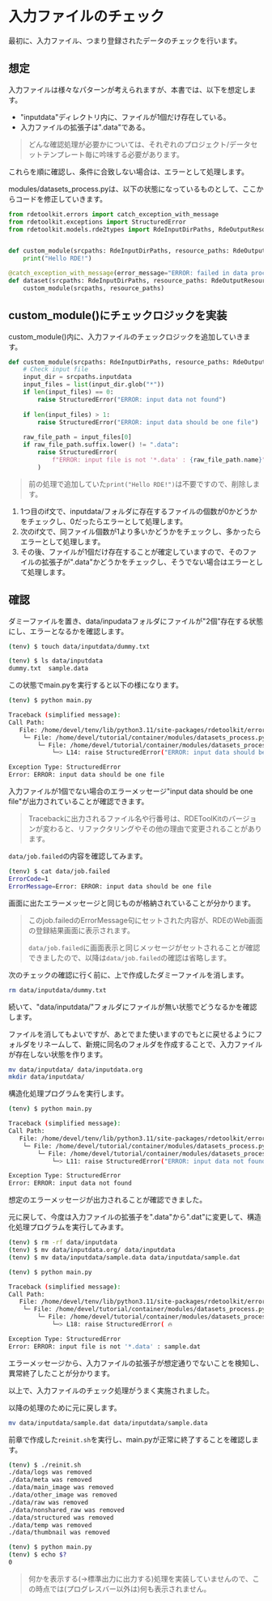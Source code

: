 <div class="page" />

# 入力ファイルのチェック

最初に、入力ファイル、つまり登録されたデータのチェックを行います。

## 想定

入力ファイルは様々なパターンが考えられますが、本書では、以下を想定します。

* "inputdata"ディレクトリ内に、ファイルが1個だけ存在している。
* 入力ファイルの拡張子は".data"である。

> どんな確認処理が必要かについては、それぞれのプロジェクト/データセットテンプレート毎に吟味する必要があります。

これらを順に確認し、条件に合致しない場合は、エラーとして処理します。

modules/datasets_process.pyは、以下の状態になっているものとして、ここからコードを修正していきます。

```python
from rdetoolkit.errors import catch_exception_with_message
from rdetoolkit.exceptions import StructuredError
from rdetoolkit.models.rde2types import RdeInputDirPaths, RdeOutputResourcePath


def custom_module(srcpaths: RdeInputDirPaths, resource_paths: RdeOutputResourcePath) -> None:
    print("Hello RDE!")

@catch_exception_with_message(error_message="ERROR: failed in data processing", error_code=50)
def dataset(srcpaths: RdeInputDirPaths, resource_paths: RdeOutputResourcePath) -> None:
    custom_module(srcpaths, resource_paths)
```

## custom_module()にチェックロジックを実装

custom_module()内に、入力ファイルのチェックロジックを追加していきます。

```python
def custom_module(srcpaths: RdeInputDirPaths, resource_paths: RdeOutputResourcePath) -> None:
    # Check input file
    input_dir = srcpaths.inputdata
    input_files = list(input_dir.glob("*"))
    if len(input_files) == 0:
        raise StructuredError("ERROR: input data not found")
    
    if len(input_files) > 1:
        raise StructuredError("ERROR: input data should be one file")
    
    raw_file_path = input_files[0]
    if raw_file_path.suffix.lower() != ".data":
        raise StructuredError(
            f"ERROR: input file is not '*.data' : {raw_file_path.name}"
        )
```

> 前の処理で追加していた`print("Hello RDE!")`は不要ですので、削除します。

1. 1つ目のif文で、inputdata/フォルダに存在するファイルの個数が0かどうかをチェックし、0だったらエラーとして処理します。
2. 次のif文で、同ファイル個数が1より多いかどうかをチェックし、多かったらエラーとして処理します。
3. その後、ファイルが1個だけ存在することが確定していますので、そのファイルの拡張子が".data"かどうかをチェックし、そうでない場合はエラーとして処理します。

## 確認

ダミーファイルを置き、data/inpudataフォルダにファイルが"2個"存在する状態にし、エラーとなるかを確認します。

```bash
(tenv) $ touch data/inputdata/dummy.txt

(tenv) $ ls data/inputdata
dummy.txt  sample.data
```

この状態でmain.pyを実行すると以下の様になります。

```bash
(tenv) $ python main.py

Traceback (simplified message):
Call Path:
   File: /home/devel/tenv/lib/python3.11/site-packages/rdetoolkit/errors.py, Line: 43 in wrapper()
    └─ File: /home/devel/tutorial/container/modules/datasets_process.py, Line: 24 in dataset()
        └─ File: /home/devel/tutorial/container/modules/datasets_process.py, Line: 14 in custom_module()
            └─> L14: raise StructuredError("ERROR: input data should be one file") 🔥

Exception Type: StructuredError
Error: ERROR: input data should be one file
```

入力ファイルが1個でない場合のエラーメッセージ"input data should be one file"が出力されていることが確認できます。

> Tracebackに出力されるファイル名や行番号は、RDEToolKitのバージョンが変わると、リファクタリングやその他の理由で変更されることがあります。

`data/job.failed`の内容を確認してみます。

```bash
(tenv) $ cat data/job.failed
ErrorCode=1
ErrorMessage=Error: ERROR: input data should be one file
```

画面に出たエラーメッセージと同じものが格納されていることが分かります。

> このjob.failedのErrorMessage句にセットされた内容が、RDEのWeb画面の登録結果画面に表示されます。
>
> `data/job.failed`に画面表示と同じメッセージがセットされることが確認できましたので、以降は`data/job.failed`の確認は省略します。

次のチェックの確認に行く前に、上で作成したダミーファイルを消します。

```bash 
rm data/inputdata/dummy.txt
```

続いて、"data/inputdata/"フォルダにファイルが無い状態でどうなるかを確認します。

ファイルを消してもよいですが、あとでまた使いますのでもとに戻せるようにフォルダをリネームして、新規に同名のフォルダを作成することで、入力ファイルが存在しない状態を作ります。

```bash
mv data/inputdata/ data/inputdata.org
mkdir data/inputdata/
```

構造化処理プログラムを実行します。

```bash
(tenv) $ python main.py

Traceback (simplified message):
Call Path:
   File: /home/devel/tenv/lib/python3.11/site-packages/rdetoolkit/errors.py, Line: 43 in wrapper()
    └─ File: /home/devel/tutorial/container/modules/datasets_process.py, Line: 24 in dataset()
        └─ File: /home/devel/tutorial/container/modules/datasets_process.py, Line: 11 in custom_module()
            └─> L11: raise StructuredError("ERROR: input data not found") 🔥

Exception Type: StructuredError
Error: ERROR: input data not found
```

想定のエラーメッセージが出力されることが確認できました。

元に戻して、今度は入力ファイルの拡張子を".data"から".dat"に変更して、構造化処理プログラムを実行してみます。

```bash
(tenv) $ rm -rf data/inputdata
(tenv) $ mv data/inputdata.org/ data/inputdata
(tenv) $ mv data/inputdata/sample.data data/inputdata/sample.dat

(tenv) $ python main.py

Traceback (simplified message):
Call Path:
   File: /home/devel/tenv/lib/python3.11/site-packages/rdetoolkit/errors.py, Line: 43 in wrapper()
    └─ File: /home/devel/tutorial/container/modules/datasets_process.py, Line: 24 in dataset()
        └─ File: /home/devel/tutorial/container/modules/datasets_process.py, Line: 18 in custom_module()
            └─> L18: raise StructuredError( 🔥

Exception Type: StructuredError
Error: ERROR: input file is not '*.data' : sample.dat
```

エラーメッセージから、入力ファイルの拡張子が想定通りでないことを検知し、異常終了したことが分かります。

以上で、入力ファイルのチェック処理がうまく実施されました。

以降の処理のために元に戻します。

```bash
mv data/inputdata/sample.dat data/inputdata/sample.data
```

前章で作成した`reinit.sh`を実行し、main.pyが正常に終了することを確認します。

```bash
(tenv) $ ./reinit.sh
./data/logs was removed
./data/meta was removed
./data/main_image was removed
./data/other_image was removed
./data/raw was removed
./data/nonshared_raw was removed
./data/structured was removed
./data/temp was removed
./data/thumbnail was removed

(tenv) $ python main.py
(tenv) $ echo $?
0
```

> 何かを表示する(→標準出力に出力する)処理を実装していませんので、この時点では(プログレスバー以外は)何も表示されません。
